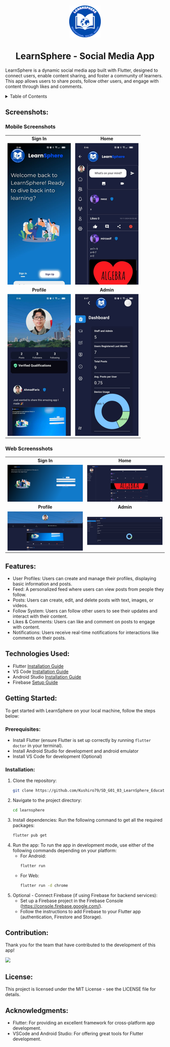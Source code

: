 <br />
<div align="center">
  <a href="https://github.com/Kushiro79/SD_G01_03_LearnSphere_Educational_Social_Media">
    <img src="images/logo.png" alt="Logo" width="100" height="100">
  </a>

# LearnSphere - Social Media App
</div>

LearnSphere is a dynamic social media app built with Flutter, designed to connect users, enable content sharing, and foster a community of learners. This app allows users to share posts, follow other users, and engage with content through likes and comments.

<details>
  <summary>Table of Contents</summary>
  <ol>
    <li>
      <a href="#screenshots">Screenshots<a/>
      <ul>
        <li><a href="#mobile-screenshots">Mobile Screenshots</a></li>
        <li><a href="#web-screensshots">Web Screenshots</a></li>
      </ul>
    </li>
    <li>
      <a href="#features">Features</a>
    </li>
    <li><a href="#technologies-used">Technologies Used</a></li>
    <li>
      <a href="#getting-started">Getting Started</a>
      <ul>
        <li><a href="#prerequisites">Prerequisites</a></li>
        <li><a href="#installation">Installation</a></li>
      </ul>
    </li>
    <li><a href="#contribution">Contribution</a></li>
    <li><a href="#license">License</a></li>
  </ol>
</details>

## Screenshots:

### Mobile Screenshots

<table>
  <tr>
    <td align="center"><strong>Sign In</strong></td>
    <td align="center"><strong>Home</strong></td>
  </tr>
  <tr>
    <td><img src="images/signin-mobile.jpg" alt="Mobile - SignIn" width="200"></td>
    <td><img src="images/homepage-mobile.jpg" alt="Mobile - Home" width="200"></td>
  </tr>
  <tr>
    <td align="center"><strong>Profile</strong></td>
    <td align="center"><strong>Admin</strong></td>
  </tr>
  <tr>
    <td><img src="images/profile-mobile.jpg" alt="Mobile - Profile" width="200"></td>
    <td><img src="images/admin-mobile.jpg" alt="Mobile - Admin" width="200"></td>
  </tr>
</table>

### Web Screensshots

<table>
  <tr>
    <td align="center"><strong>Sign In</strong></td>
    <td align="center"><strong>Home</strong></td>
  </tr>
  <tr>
    <td><img src="images/signin-web.png" alt="Web - SignIn" width="300"></td>
    <td><img src="images/homepage-web.png" alt="Web - Home" width="300"></td>
  </tr>
  <tr>
    <td align="center"><strong>Profile</strong></td>
    <td align="center"><strong>Admin</strong></td>
  </tr>
  <tr>
    <td><img src="images/profile-web.png" alt="Web - Profile" width="300"></td>
    <td><img src="images/admin-web.png" alt="Web - Admin" width="300"></td>
  </tr>
</table>


## Features:
- User Profiles: Users can create and manage their profiles, displaying basic information and posts.
- Feed: A personalized feed where users can view posts from people they follow.
- Posts: Users can create, edit, and delete posts with text, images, or videos.
- Follow System: Users can follow other users to see their updates and interact with their content.
- Likes & Comments: Users can like and comment on posts to engage with content.
- Notifications: Users receive real-time notifications for interactions like comments on their posts.

## Technologies Used:
* Flutter [Installation Guide](https://docs.flutter.dev/get-started/install)
* VS Code [Installation Guide](https://code.visualstudio.com/docs/setup/windows)
* Android Studio [Installation Guide](https://developer.android.com/studio/install)
* Firebase [Setup Guide](https://firebase.google.com/docs/flutter/setup)

## Getting Started:
To get started with LearnSphere on your local machine, follow the steps below:

### Prerequisites:
- Install Flutter (ensure Flutter is set up correctly by running `flutter doctor` in your terminal).
- Install Android Studio for development and android emulator
- Install VS Code for development (Optional)

### Installation:
1. Clone the repository:
    ```bash
    git clone https://github.com/Kushiro79/SD_G01_03_LearnSphere_Educational_Social_Media.git
    
2. Navigate to the project directory:
   ```bash
   cd learnsphere

3. Install dependencies:
   Run the following command to get all the required packages:
   ```bash
   flutter pub get

4. Run the app:
   To run the app in development mode, use either of the following commands depending on your platform:
   - For Android:
     ```bash
     flutter run
   - For Web:
     ```bash
     flutter run -d chrome

   
5. Optional - Connect Firebase (if using Firebase for backend services):
   - Set up a Firebase project in the Firebase Console (https://console.firebase.google.com/).
   - Follow the instructions to add Firebase to your Flutter app (authentication, Firestore and Storage).

## Contribution:
Thank you for the team that have contributed to the development of this app!

<a href="https://github.com/Kushiro79/SD_G01_03_LearnSphere_Educational_Social_Media/graphs/contributors">
  <img src="https://contrib.rocks/image?repo=Kushiro79/SD_G01_03_LearnSphere_Educational_Social_Media" />
</a>


## License:
This project is licensed under the MIT License - see the LICENSE file for details.

## Acknowledgments:
- Flutter: For providing an excellent framework for cross-platform app development.
- VSCode and Android Studio: For offering great tools for Flutter development.
